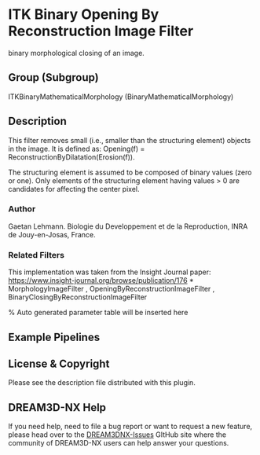 # ITK Binary Opening By Reconstruction Image Filter

binary morphological closing of an image.

## Group (Subgroup)

ITKBinaryMathematicalMorphology (BinaryMathematicalMorphology)

## Description

This filter removes small (i.e., smaller than the structuring element) objects in the image. It is defined as: Opening(f) = ReconstructionByDilatation(Erosion(f)).

The structuring element is assumed to be composed of binary values (zero or one). Only elements of the structuring element having values > 0 are candidates for affecting the center pixel.

### Author

 Gaetan Lehmann. Biologie du Developpement et de la Reproduction, INRA de Jouy-en-Josas, France.

### Related Filters

This implementation was taken from the Insight Journal paper: <https://www.insight-journal.org/browse/publication/176> * MorphologyImageFilter , OpeningByReconstructionImageFilter , BinaryClosingByReconstructionImageFilter

% Auto generated parameter table will be inserted here

## Example Pipelines

## License & Copyright

Please see the description file distributed with this plugin.

## DREAM3D-NX Help

If you need help, need to file a bug report or want to request a new feature, please head over to the [DREAM3DNX-Issues](https://github.com/BlueQuartzSoftware/DREAM3DNX-Issues/discussions) GItHub site where the community of DREAM3D-NX users can help answer your questions.

